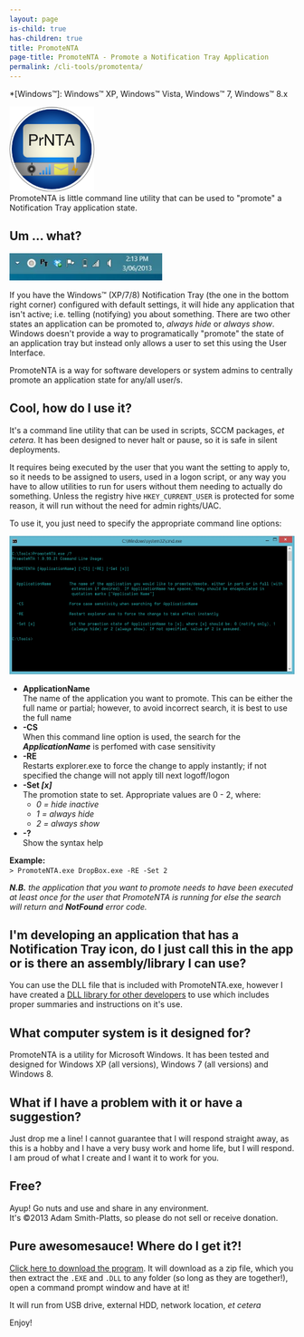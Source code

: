 ```yaml
---
layout: page
is-child: true
has-children: true
title: PromoteNTA
page-title: PromoteNTA - Promote a Notification Tray Application
permalink: /cli-tools/promotenta/
---
```


*[Windows™]: Windows™ XP, Windows™ Vista, Windows™ 7, Windows™ 8.x

<div class="showcase center no-border">
    <a class="fancybox" href="/assets/images/promotenta/promotenta.png" title="{{ page.page-title }}">
        <img alt="PromoteNTA-Logo" src="/assets/images/promotenta/promotenta.png" width="150" />
    </a><br />
    PromoteNTA is little command line utility that can be used to "promote" a Notification Tray application state.
</div>

## Um ... what?

<div class="showcase">
    <a class="fancybox" href="/assets/images/promotenta/promotenta_01.jpg" title="The Windows Notification Tray">
        <img alt="NTray" src="/assets/images/promotenta/promotenta_01.jpg" height="48" />
    </a>
</div>

If you have the Windows™ (XP/7/8) Notification Tray (the one in the bottom right corner) configured with default settings, it will hide any application that isn't active; i.e. telling (notifying) you about something. There are two other states an application can be promoted to, *always hide* or *always show*. Windows doesn't provide a way to programatically "promote" the state of an application tray but instead only allows a user to set this using the User Interface.

PromoteNTA is a way for software developers or system admins to centrally promote an application state for any/all user/s.

## Cool, how do I use it?

It's a command line utility that can be used in scripts, SCCM packages, *et cetera*. It has been designed to never halt or pause, so it is safe in silent deployments.

It requires being executed by the user that you want the setting to apply to, so it needs to be assigned to users, used in a logon script, or any way you have to allow utilities to run for users without them needing to actually do something. Unless the registry hive `HKEY_CURRENT_USER` is protected for some reason, it will run without the need for admin rights/UAC.

To use it, you just need to specify the appropriate command line options:

<div class="showcase center">
    <a class="fancybox" href="/assets/images/promotenta/promotenta_02.jpg" title="Command Line Options / Help">
        <img alt="PromoteNTA_Help" src="/assets/images/promotenta/promotenta_02.jpg" width="550" height="244" />
    </a>
</div>

- **ApplicationName** <br />
  The name of the application you want to promote. This can be either the full name or partial; however, to avoid incorrect search, it is best to use the full name
- **-CS** <br />
  When this command line option is used, the search for the ***ApplicationName*** is perfomed with case sensitivity
- **-RE** <br />
  Restarts explorer.exe to force the change to apply instantly; if not specified the change will not apply till next logoff/logon
- **-Set *[x]*** <br />
  The promotion state to set. Appropriate values are 0 - 2, where:
  - *0 = hide inactive*
  - *1 = always hide*
  - *2 = always show*
- **-?** <br />
  Show the syntax help

**Example:** <br />
`> PromoteNTA.exe DropBox.exe -RE -Set 2`

***N.B.** the application that you want to promote needs to have been executed at least once for the user that PromoteNTA is running for else the search will return and **NotFound** error code.*

## I'm developing an application that has a Notification Tray icon, do I just call this in the app or is there an assembly/library I can use?

You can use the DLL file that is included with PromoteNTA.exe, however I have created a [DLL library for other developers](./devresource/ "Assembly.PromotNTA – Promote a Notification Tray Application [Developer Resource]") to use which includes proper summaries and instructions on it's use.

## What computer system is it designed for?

PromoteNTA is a utility for Microsoft Windows. It has been tested and designed for Windows XP (all versions), Windows 7 (all versions) and Windows 8.

## What if I have a problem with it or have a suggestion?

Just drop me a line! I cannot guarantee that I will respond straight away, as this is a hobby and I have a very busy work and home life, but I will respond. I am proud of what I create and I want it to work for you.

## Free?

Ayup! Go nuts and use and share in any environment. <br />
It's ©2013 Adam Smith-Platts, so please do not sell or receive donation.

## Pure awesomesauce! Where do I get it?!

[Click here to download the program](/assets/releases/promotenta/PromoteNTA.zip "Download PromoteNTA"). It will download as a zip file, which you then extract the `.EXE` and `.DLL` to any folder (so long as they are together!), open a command prompt window and have at it!

It will run from USB drive, external HDD, network location, *et cetera*

Enjoy!
